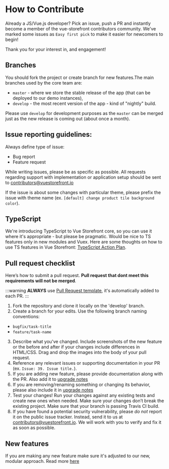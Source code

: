 # How to Contribute

Already a JS/Vue.js developer? Pick an issue, push a PR and instantly become a member of the vue-storefront contributors community. We've marked some issues as `Easy first pick` to make it easier for newcomers to begin!

Thank you for your interest in, and engagement!

## Branches

You should fork the project or create branch for new features.The main branches used by the core team are:

- `master` - where we store the stable release of the app (that can be deployed to our demo instances),
- `develop` - the most recent version of the app - kind of "nightly" build.

Please use `develop` for development purposes as the `master` can be merged just as the new release is coming out (about once a month).

## Issue reporting guidelines:

Always define type of issue:

- Bug report
- Feature request

While writing issues, please be as specific as possible. All requests regarding support with implementation or application setup should be sent to [contributors@vuestorefront.io](mailto:contributors@vuestorefront.io)

If the issue is about some changes with particular theme, please prefix the issue with theme name (ex. `[default] change product tile background color`).

## TypeScript

We're introducing TypeScript to Vue Storefront core, so you can use it where it's appropriate - but please be pragmatic. Would be nice to TS features only in new modules and Vuex.
Here are some thoughts on how to use TS features in Vue Storefront: [TypeScript Action Plan](typescript.md).

## Pull request checklist

Here’s how to submit a pull request. **Pull request that dont meet this requirements will not be merged**.

:::warning
**ALWAYS** use [Pull Request template](https://github.com/DivanteLtd/vue-storefront/blob/master/PULL_REQUEST_TEMPLATE.md), it's automatically added to each PR.
:::

1. Fork the repository and clone it locally on the 'develop' branch.
2. Create a branch for your edits. Use the following branch naming conventions:

- `bugfix/task-title`
- `feature/task-name`

3. Describe what you've changed. Include screenshots of the new feature or the before and after if your changes include differences in HTML/CSS. Drag and drop the images into the body of your pull request.
4. Reference any relevant issues or supporting documentation in your PR (ex. `Issue: 39. Issue title.`).
5. If you are adding new feature, please provide documentation along with the PR. Also add it to [upgrade notes](https://github.com/DivanteLtd/vue-storefront/blob/master/doc/Upgrade%20notes.md)
6. If you are removing/renaming something or changing its behavior, please also include it in [upgrade notes](https://github.com/DivanteLtd/vue-storefront/blob/master/doc/Upgrade%20notes.md)
7. Test your changes! Run your changes against any existing tests and create new ones when needed. Make sure your changes don’t break the existing project. Make sure that your branch is passing Travis CI build.
8. If you have found a potential security vulnerability, please _do not_ report it on the public issue tracker. Instead, send it to us at [contributors@vuestorefront.io](mailto:contributors@vuestorefront.io). We will work with you to verify and fix it as soon as possible.

## New features

If you are making any new feature make sure it's adjusted to our new, modular approach. Read more [here](modules.md)
